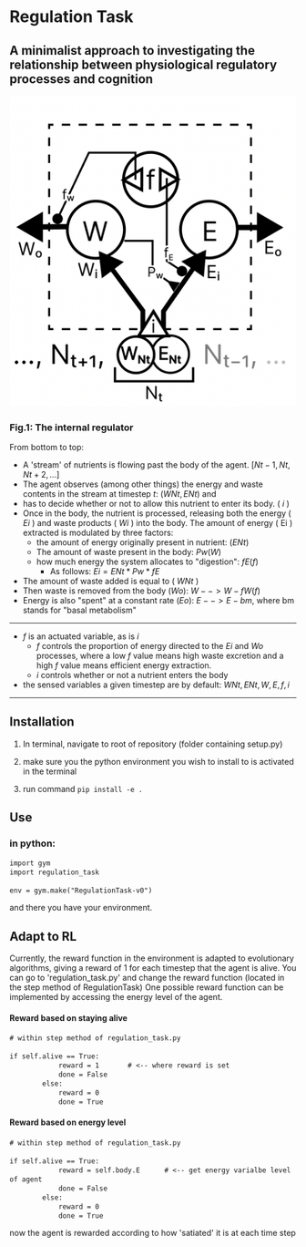 # Regulation Task
A minimalist approach to investigating the relationship between physiological regulatory processes and cognition
--
<img src="images/Flowchart.png">

### Fig.1: The internal regulator
From bottom to top:
* A 'stream' of nutrients is flowing past the body of the agent. $[Nt-1, Nt, Nt+2,...]$
* The agent observes (among other things) the energy and waste contents in the stream at timestep $t$: $( WNt, ENt )$ and 
* has to decide whether or not to allow this nutrient to enter its body. ( $i$ )
* Once in the body, the nutrient is processed, releasing both the energy ( $Ei$ ) and waste products ( $Wi$ ) into the body. The amount of energy ( Ei ) extracted is modulated by three factors: 
  * the amount of energy originally present in nutrient: $(ENt)$
  * The amount of waste present in the body: $Pw(W)$
  * how much energy the system allocates to "digestion": $fE(f)$
    * As follows: $Ei = ENt * Pw * fE$
* The amount of waste added is equal to ( $WNt$ )
* Then waste is removed from the body $(Wo)$:  $W --> W-fW(f)$
* Energy is also "spent" at a constant rate $(Eo)$: $E --> E- bm$, where bm stands for "basal metabolism" 

---
* $f$ is an actuated variable, as is $i$
  * $f$ controls the proportion of energy directed to the $Ei$ and $Wo$ processes, where a low $f$ value means high waste excretion and a high $f$ value means efficient energy extraction.
  * $i$ controls whether or not a nutrient enters the body
* the sensed variables a given timestep are by default: $WNt, ENt, W, E, f, i$

---
## Installation

1. In terminal, navigate to root of repository (folder containing setup.py)

2. make sure you the python environment you wish to install to is activated in the terminal 

3. run command
   ```pip install -e .```



## Use

### in python:

```
import gym
import regulation_task

env = gym.make("RegulationTask-v0")
```


and there you have your environment.


## Adapt to RL

Currently, the reward function in the environment is adapted to evolutionary algorithms, giving a reward of 1 for each timestep that the agent is alive.
You can go to 'regulation_task.py' and change the reward function (located in the step method of RegulationTask)
One possible reward function can be implemented by accessing the energy level of the agent.


#### Reward based on staying alive
```
# within step method of regulation_task.py

if self.alive == True:
            reward = 1       # <-- where reward is set
            done = False
        else:
            reward = 0
            done = True
```
#### Reward based on energy level
```
# within step method of regulation_task.py

if self.alive == True:
            reward = self.body.E      # <-- get energy varialbe level of agent
            done = False
        else:
            reward = 0
            done = True
```



now the agent is rewarded according to how 'satiated' it is at each time step

